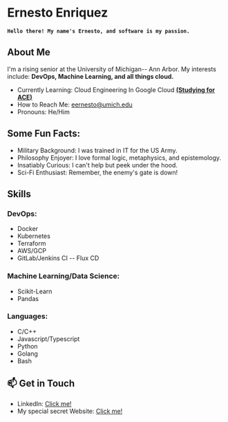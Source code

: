 #  Ernesto Enriquez 

**`Hello there! My name's Ernesto, and software is my passion.`**

## About Me

I'm a rising senior at the University of Michigan-- Ann Arbor. My interests include: **DevOps, Machine Learning, and all things cloud.**
- Currently Learning: Cloud Engineering In Google Cloud **[(Studying for ACE)](https://cloud.google.com/learn/certification/cloud-engineer)**
- How to Reach Me: [eernesto@umich.edu](mailto:eernesto@umich.edu)
- Pronouns: He/Him

## Some Fun Facts:
- Military Background: I was trained in IT for the US Army.
- Philosophy Enjoyer: I love formal logic, metaphysics, and epistemology.
- Insatiably Curious: I can't help but peek under the hood.
- Sci-Fi Enthusiast: Remember, the enemy's gate is down!

## Skills

### DevOps:

- Docker
- Kubernetes
- Terraform
- AWS/GCP
- GitLab/Jenkins CI -- Flux CD

### Machine Learning/Data Science:

- Scikit-Learn
- Pandas

### Languages:
- C/C++
- Javascript/Typescript
- Python
- Golang
- Bash

## 📫 Get in Touch

- LinkedIn: [Click me!](https://www.linkedin.com/in/ernesto-enriquez/)
- My special secret Website: [Click me!](https://www.youtube.com/watch?v=dQw4w9WgXcQ)
